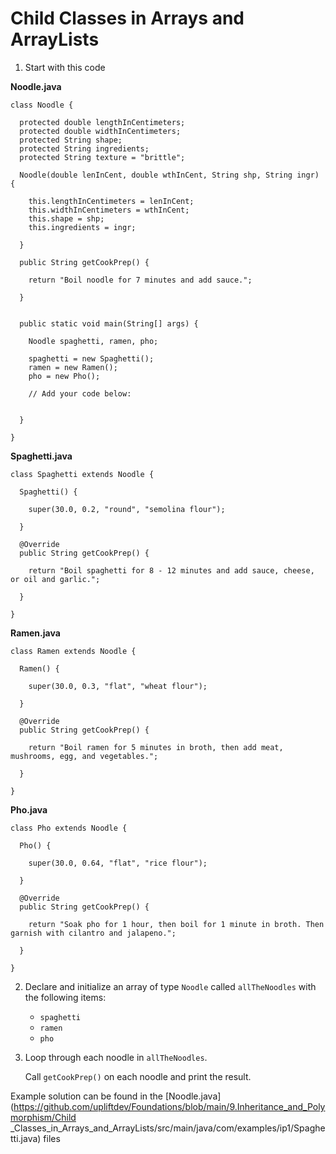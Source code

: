 # Child Classes in Arrays and ArrayLists

1. Start with this code

**Noodle.java**

```
class Noodle {
  
  protected double lengthInCentimeters;
  protected double widthInCentimeters;
  protected String shape;
  protected String ingredients;
  protected String texture = "brittle";
  
  Noodle(double lenInCent, double wthInCent, String shp, String ingr) {
    
    this.lengthInCentimeters = lenInCent;
    this.widthInCentimeters = wthInCent;
    this.shape = shp;
    this.ingredients = ingr;
    
  }
  
  public String getCookPrep() {
    
    return "Boil noodle for 7 minutes and add sauce.";
    
  }
  
  
  public static void main(String[] args) {
    
    Noodle spaghetti, ramen, pho;
    
    spaghetti = new Spaghetti();
    ramen = new Ramen();
    pho = new Pho();
    
    // Add your code below:
    
    
  }
  
}
```

**Spaghetti.java**

```
class Spaghetti extends Noodle {
  
  Spaghetti() {
    
  	super(30.0, 0.2, "round", "semolina flour");
    
  }
  
  @Override
  public String getCookPrep() {
    
    return "Boil spaghetti for 8 - 12 minutes and add sauce, cheese, or oil and garlic.";
    
  }
  
}
```

**Ramen.java**

```
class Ramen extends Noodle {
  
  Ramen() {
    
    super(30.0, 0.3, "flat", "wheat flour");
    
  }
  
  @Override
  public String getCookPrep() {
    
    return "Boil ramen for 5 minutes in broth, then add meat, mushrooms, egg, and vegetables.";
    
  }
  
}
```

**Pho.java**

```
class Pho extends Noodle {
  
  Pho() {
    
    super(30.0, 0.64, "flat", "rice flour");
    
  }
  
  @Override
  public String getCookPrep() {
    
    return "Soak pho for 1 hour, then boil for 1 minute in broth. Then garnish with cilantro and jalapeno.";
    
  }
  
}
```

2. Declare and initialize an array of type ```Noodle``` called ```allTheNoodles``` with the following items:

	- ```spaghetti```
	- ```ramen```
	- ```pho```

3. Loop through each noodle in ```allTheNoodles```.

	Call ```getCookPrep()``` on each noodle and print the result.


Example solution can be found in the [Noodle.java](https://github.com/upliftdev/Foundations/blob/main/9.Inheritance_and_Polymorphism/Child _Classes_in_Arrays_and_ArrayLists/src/main/java/com/examples/ip1/Spaghetti.java) files